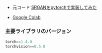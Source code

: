 - 元コード [SRGANをpytorchで実装してみた](https://qiita.com/pacifinapacific/items/ec338a500015ae8c33fe)  

- [Google Colab](https://colab.research.google.com/drive/1r1RLPZOyq1kNRqwJg6UU4Dxfc5ABKEbK?usp=sharing)  

### 主要ライブラリのバージョン
```Python
torch==1.4.0  
torchvision==0.5.0  
```